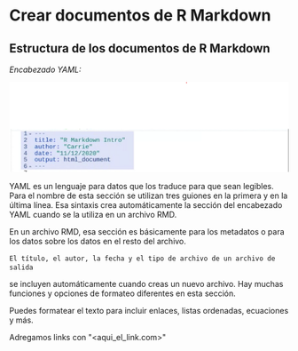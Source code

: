 # Crear documentos de R Markdown

## Estructura de los documentos de R Markdown

*Encabezado YAML:*

![Alt text](image.png)

YAML es un lenguaje para datos que los traduce para que sean legibles. Para el nombre de esta sección se utilizan tres
guiones en la primera y en la última línea. Esa sintaxis crea automáticamente la sección del encabezado YAML cuando se la
utiliza en un archivo RMD.

En un archivo RMD, esa sección es básicamente para los metadatos o para los datos sobre los datos en el resto del archivo.

    El título, el autor, la fecha y el tipo de archivo de un archivo de salida

se incluyen automáticamente cuando creas un nuevo archivo. Hay muchas funciones y opciones de formateo diferentes en esta
sección.

Puedes formatear el texto para incluir enlaces, listas ordenadas, ecuaciones y más.

Adregamos links con "<aqui_el_link.com>"
